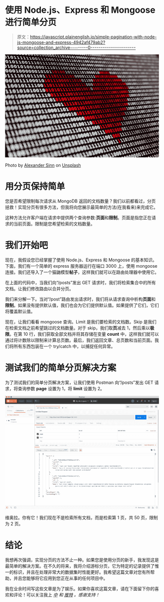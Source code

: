 # 使用 Node.js、Express 和 Mongoose 进行简单分页

> 原文：<https://javascript.plainenglish.io/simple-pagination-with-node-js-mongoose-and-express-4942af479ab2?source=collection_archive---------0----------------------->

![](img/bd25ea2b9fe1eefa98eebfa8f9dc1fa2.png)

Photo by [Alexander Sinn](https://unsplash.com/@swimstaralex?utm_source=medium&utm_medium=referral) on [Unsplash](https://unsplash.com?utm_source=medium&utm_medium=referral)

# 用分页保持简单

您是否希望限制每次请求从 MongoDB 返回的文档数量？我们以前都看过，分页拯救！实现分页有很多方法，但我将向您展示最简单的方法(在我看来)来完成它。

这种方法允许客户端在请求中提供两个查询参数:**页面**和**限制**。页面是指您正在请求的当前页面。限制是您希望检索的文档数量。

# 我们开始吧

现在，我假设您已经掌握了使用 Node.js、Express 和 Mongoose 的基本知识。下面，我们有一个简单的 express 服务器运行在端口 3000 上，使用 mongoose 连接。我们还导入了一个猫鼬模型**帖子**，这样我们就可以在路由处理器中使用它。

在上面的代码中，当我们向“/posts”发出 GET 请求时，我们将检索集合中的所有文档。让我们修改路由以合并分页。

我们来分解一下。当对“/post”路由发出请求时，我们将从请求查询中析构**页面**和**限制**。如果没有提供默认值，我们也会为它们提供默认值。如果提供了它们，它们将覆盖默认值。

现在，让我们看看 mongoose 查询。Limit 是我们要检索的文档数。Skip 是我们在检索文档之前希望跳过的文档数量。对于 skip，我们取**页**减去 1，然后乘以**极限**。在第 10 行，我们获取全部文档并将其存储在变量 **count** 中，这样我们就可以通过将计数除以限制来计算总页数。最后，我们返回文章、总页数和当前页面。我们将所有东西包装在一个 try/catch 中，以捕捉任何异常。

# 测试我们的简单分页解决方案

为了测试我们的简单分页解决方案，让我们使用 Postman 向“/posts”发出 GET 请求，将查询参数 **page** 设置为 1，将 **limit** 设置为 2。

![](img/d4238685739ca0f17b3c39700048870c.png)

维奥拉。你有它！我们现在不是检索所有文档，而是检索第 1 页，共 50 页，限制为 2 页。

# 结论

我想再次强调，实现分页的方法不止一种。如果您是使用分页的新手，我发现这是最简单的解决方案。在不久的将来，我将介绍游标分页，它为特定的记录提供了惟一的标识，并且在处理非常大的数据集时性能更好。我希望这篇文章对您有所帮助，并且您能够将它应用到您正在从事的任何项目中。

我在业余时间写这些文章是为了娱乐。如果你喜欢这篇文章，请在下面留下你的喜欢和评论！可以关注我上 [*中*](https://medium.com/@this.kevinluu) *和* [*推特*](https://twitter.com/kluu_10) *。感谢支持！*